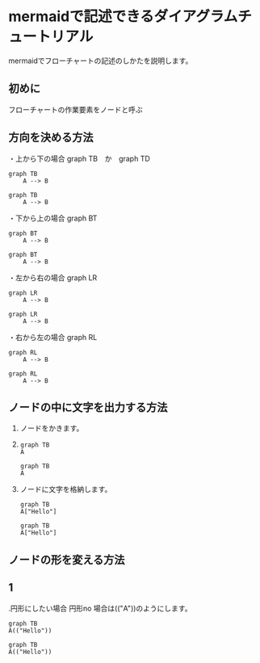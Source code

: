 # mermaidで記述できるダイアグラムチュートリアル
mermaidでフローチャートの記述のしかたを説明します。
## 初めに
フローチャートの作業要素をノードと呼ぶ
## 方向を決める方法
・上から下の場合
graph TB　か　graph TD
```
graph TB
    A --> B
```
```mermaid
graph TB
    A --> B
```
・下から上の場合
graph BT
```
graph BT
    A --> B
```
```mermaid
graph BT
    A --> B
```
・左から右の場合
graph LR
```
graph LR
    A --> B
```
```mermaid
graph LR
    A --> B
```
・右から左の場合
graph RL
```
graph RL
    A --> B
```
```mermaid
graph RL
    A --> B
```
## ノードの中に文字を出力する方法
1. ノードをかきます。
2.
    ```
    graph TB
    A
    ```
    ```Mermaid
    graph TB
    A
    ```
3. ノードに文字を格納します。
    ```
    graph TB
    A["Hello"]
    ```
    ```Mermaid
    graph TB
    A["Hello"]
    ```
## ノードの形を変える方法
## 1
.円形にしたい場合
円形no
場合は(("A"))のようにします。
```
graph TB
A(("Hello"))
```
```Mermaid
graph TB
A(("Hello"))
```
